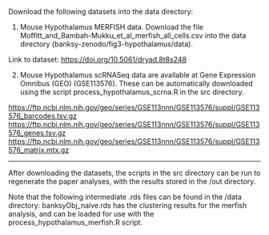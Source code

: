 Download the following datasets into the data directory: 

1. Mouse Hypothalamus MERFISH data. Download the file Moffitt_and_Bambah-Mukku_et_al_merfish_all_cells.csv into the data directory (banksy-zenodo/fig3-hypothalamus/data).

Link to dataset: https://doi.org/10.5061/dryad.8t8s248

2. Mouse Hypothalamus scRNASeq data are available at Gene Expression Omnibus (GEO) (GSE113576).
These can be automatically downloaded using the script process_hypothalamus_scrna.R in the src directory. 

https://ftp.ncbi.nlm.nih.gov/geo/series/GSE113nnn/GSE113576/suppl/GSE113576_barcodes.tsv.gz
https://ftp.ncbi.nlm.nih.gov/geo/series/GSE113nnn/GSE113576/suppl/GSE113576_genes.tsv.gz
https://ftp.ncbi.nlm.nih.gov/geo/series/GSE113nnn/GSE113576/suppl/GSE113576_matrix.mtx.gz

------------------

After downloading the datasets, the scripts in the src directory can be run to regenerate the paper analyses, with the results stored in the /out directory. 

Note that the following intermediate .rds files can be found in the /data directory: 
banksyObj_naive.rds has the clustering results for the merfish analysis, and can be loaded 
for use with the process_hypothalamus_merfish.R script. 